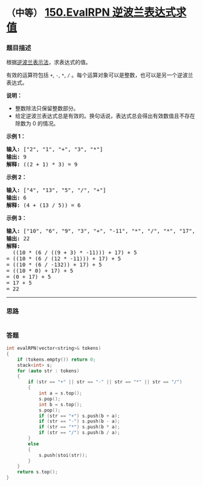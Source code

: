 # `（中等）`  [150.EvalRPN 逆波兰表达式求值](https://leetcode-cn.com/problems/evaluate-reverse-polish-notation/)

### 题目描述
<p>根据<a href="https://baike.baidu.com/item/%E9%80%86%E6%B3%A2%E5%85%B0%E5%BC%8F/128437">逆波兰表示法</a>，求表达式的值。</p>

<p>有效的运算符包括&nbsp;<code>+</code>,&nbsp;<code>-</code>,&nbsp;<code>*</code>,&nbsp;<code>/</code>&nbsp;。每个运算对象可以是整数，也可以是另一个逆波兰表达式。</p>

<p><strong>说明：</strong></p>

<ul>
	<li>整数除法只保留整数部分。</li>
	<li>给定逆波兰表达式总是有效的。换句话说，表达式总会得出有效数值且不存在除数为 0 的情况。</li>
</ul>

<p><strong>示例&nbsp;1：</strong></p>

<pre><strong>输入:</strong> ["2", "1", "+", "3", "*"]
<strong>输出:</strong> 9
<strong>解释:</strong> ((2 + 1) * 3) = 9
</pre>

<p><strong>示例&nbsp;2：</strong></p>

<pre><strong>输入:</strong> ["4", "13", "5", "/", "+"]
<strong>输出:</strong> 6
<strong>解释:</strong> (4 + (13 / 5)) = 6
</pre>

<p><strong>示例&nbsp;3：</strong></p>

<pre><strong>输入:</strong> ["10", "6", "9", "3", "+", "-11", "*", "/", "*", "17", "+", "5", "+"]
<strong>输出:</strong> 22
<strong>解释:</strong> 
  ((10 * (6 / ((9 + 3) * -11))) + 17) + 5
= ((10 * (6 / (12 * -11))) + 17) + 5
= ((10 * (6 / -132)) + 17) + 5
= ((10 * 0) + 17) + 5
= (0 + 17) + 5
= 17 + 5
= 22</pre>



---
### 思路
``` 
```


### 答题
``` C++
int evalRPN(vector<string>& tokens)
{
	if (tokens.empty()) return 0;
	stack<int> s;
	for (auto str : tokens)
	{
		if (str == "+" || str == "-" || str == "*" || str == "/")
		{
			int a = s.top();
			s.pop();
			int b = s.top();
			s.pop();
			if (str == "+") s.push(b + a);
			if (str == "-") s.push(b - a);
			if (str == "*") s.push(b * a);
			if (str == "/") s.push(b / a);
		}
		else
		{
			s.push(stoi(str));
		}
	}
	return s.top();
}
``` 